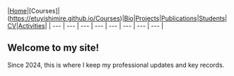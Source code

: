 |[Home](https://etuyishimire.github.io)|[Courses]|(https://etuyishimire.github.io/Courses)|[Bio](https://etuyishimire.github.io/Bio)|[Projects](https://etuyishimire.github.io/Projects)|[Publications](https://etuyishimire.github.io/Publications)|[Students](https://etuyishimire.github.io/Students)|[CV](https://etuyishimire.github.io/CV)|[Activities](https://etuyishimire.github.io/Activities)|
 | --- | --- | --- | --- | --- | --- | --- | --- | 
  
## Welcome to my  site!
Since 2024, this is where I keep my professional updates and key records.


 

